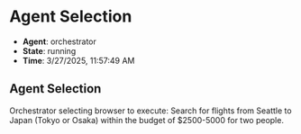 # Agent Selection

- **Agent**: orchestrator
- **State**: running
- **Time**: 3/27/2025, 11:57:49 AM

## Agent Selection

Orchestrator selecting browser to execute: Search for flights from Seattle to Japan (Tokyo or Osaka) within the budget of $2500-5000 for two people.

